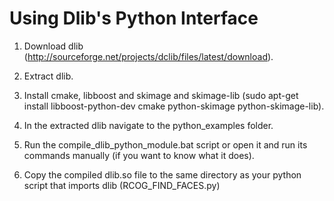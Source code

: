 # Using Dlib's Python Interface

1. Download dlib (http://sourceforge.net/projects/dclib/files/latest/download).

2. Extract dlib.

3. Install cmake, libboost and skimage and skimage-lib (sudo apt-get install libboost-python-dev cmake python-skimage python-skimage-lib).

4. In the extracted dlib navigate to the python_examples folder.

5. Run the compile_dlib_python_module.bat script or open it and run its commands manually (if you want to know what it does).

6. Copy the compiled dlib.so file to the same directory as your python script that imports dlib (RCOG_FIND_FACES.py)

